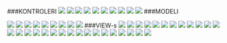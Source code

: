 ###KONTROLERI
![](doc-images/MY_Controler.png)
![](doc-images/Home.png)
![](doc-images/Signup01.png)
![](doc-images/Signup02.png)
![](doc-images/Login.png)
![](doc-images/Logout.png)
![](doc-images/Card.png)
![](doc-images/Profile.png)
![](doc-images/Settings.png)
![](doc-images/Dashboard.png)
###MODELI

![](doc-images/Validate01.png)
![](doc-images/Validate02.png)
![](doc-images/User.png)
![](doc-images/Cards01.png)
![](doc-images/Cards02.png)
![](doc-images/Cards03.png)
![](doc-images/Administration01.png)
![](doc-images/Administration02.png)
![](doc-images/Menu.png)
###VIEW-s
![](doc-images/head.png)
![](doc-images/flashdata.png)
![](doc-images/header01.png)
![](doc-images/header02.png)
![](doc-images/header03.png)
![](doc-images/home01.png)
![](doc-images/home02.png)
![](doc-images/home03.png)
![](doc-images/login01.png)
![](doc-images/login02.png)
![](doc-images/signup01.png)
![](doc-images/signup02.png)
![](doc-images/signup04.png)
![](doc-images/signup05.png)
![](doc-images/profile01.png)
![](doc-images/profile02.png)
![](doc-images/profile03.png)
![](doc-images/profile04.png)
![](doc-images/card01.png)
![](doc-images/card02.png)
![](doc-images/card03.png)
![](doc-images/card04.png)
![](doc-images/card05.png)
![](doc-images/card06.png)
![](doc-images/dashboard01.png)
![](doc-images/dashboard02.png)
![](doc-images/dashboard03.png)
![](doc-images/Dashboard04.png)
![](doc-images/footer.png)
